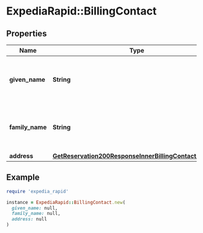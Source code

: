 # ExpediaRapid::BillingContact

## Properties

| Name | Type | Description | Notes |
| ---- | ---- | ----------- | ----- |
| **given_name** | **String** | First/given name of the payment type account holder. | [optional] |
| **family_name** | **String** | Last/family name of the payment type account holder. | [optional] |
| **address** | [**GetReservation200ResponseInnerBillingContactAddress**](GetReservation200ResponseInnerBillingContactAddress.md) |  | [optional] |

## Example

```ruby
require 'expedia_rapid'

instance = ExpediaRapid::BillingContact.new(
  given_name: null,
  family_name: null,
  address: null
)
```

